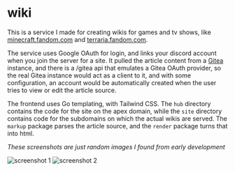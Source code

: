# wiki
This is a service I made for creating wikis for games and tv shows, like [minecraft.fandom.com](https://minecraft.fandom.com) and [terraria.fandom.com](https://terraria.fandom.com).

The service uses Google OAuth for login, and links your discord account when you join the server for a site. It pulled the article content from a [Gitea](https://gitea.io) instance, and there is a /gitea api that emulates a Gitea OAuth provider, so the real Gitea instance would act as a client to it, and with some configuration, an account would be automatically created when the user tries to view or edit the article source.

The frontend uses Go templating, with Tailwind CSS. The `hub` directory contains the code for the site on the apex domain, while the `site` directory contains code for the subdomains on which the actual wikis are served. The `markup` package parses the article source, and the `render` package turns that into html.

*These screenshots are just random images I found from early development*

![screenshot 1](https://user-images.githubusercontent.com/97917457/215725542-bb4a9290-6ac6-4ed3-9300-d7fcd83d0ab2.png)
![screenshot 2](https://user-images.githubusercontent.com/97917457/215726138-25d25fb6-4bf3-43b0-95c5-ddfca8b7055a.png)
